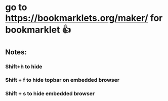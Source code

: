 # go to https://bookmarklets.org/maker/ for bookmarklet 👍

## Notes:

### Shift+h to hide

### Shift + f to hide topbar on embedded browser

### Shift + s to hide embedded browser
